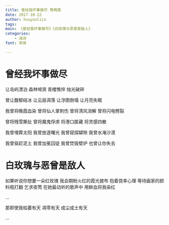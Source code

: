 ```yaml
---
title: 曾经我坏事做尽 等两首
date: 2017-10-22
author: huuyuuliin
tags: 
main: 《曾经我坏事做尽》《白玫瑰与恶曾是敌人》
categories:
    - 浊诗
font: 宋体

---
```


# 曾经我坏事做尽

让岛屿漂泊
森林啼哭
青楼憔悴
烛光破碎

曾让馥郁结冰
让云层凋落
让浮图倒塌
让月亮失眠

我曾将晚霞血染
曾将仙人掌刺伤
曾将清风消解
曾将闪电劈裂

曾将残雪撕扯
曾将魔鬼俘虏
将港口匿藏
将灵感四散

我曾埋葬太阳
我曾放逐曙光
我曾窥探罅隙
我曾水淹沙漠

我曾驱赶泥土
我曾加冕囚徒
我曾焚毁壁炉
也曾让你失去

# 白玫瑰与恶曾是敌人

如果听说你想要一朵红玫瑰
我会期盼火红的霞光披布
抱着侥幸心理
等待画家的颜料瓶打翻
乞求夜莺
在她最动听的歌声中
用鲜血将我染红

...

那即使我枯萎有天
凋零有天
成尘成土有天

...

